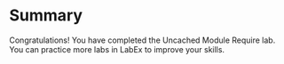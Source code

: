 # Summary

Congratulations! You have completed the Uncached Module Require lab. You can practice more labs in LabEx to improve your skills.
